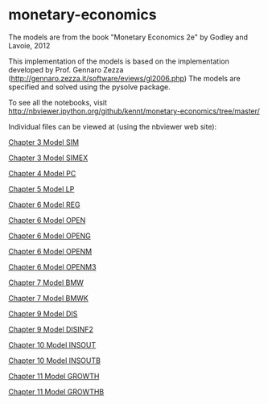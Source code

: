 monetary-economics
==================

The models are from the book "Monetary Economics 2e" by Godley and Lavoie, 2012

This implementation of the models is based on the implementation developed by
Prof. Gennaro Zezza (http://gennaro.zezza.it/software/eviews/gl2006.php)
The models are specified and solved using the pysolve package.

To see all the notebooks, visit
	http://nbviewer.ipython.org/github/kennt/monetary-economics/tree/master/

Individual files can be viewed at (using the nbviewer web site):

[Chapter 3 Model SIM](http://nbviewer.ipython.org/github/kennt/monetary-economics/blob/master/Chapter%203%20Model%20SIM.ipynb)

[Chapter 3 Model SIMEX](http://nbviewer.ipython.org/github/kennt/monetary-economics/blob/master/Chapter%203%20Model%20SIMEX.ipynb)

[Chapter 4 Model PC](http://nbviewer.ipython.org/github/kennt/monetary-economics/blob/master/Chapter%204%20Model%20PC.ipynb)

[Chapter 5 Model LP](http://nbviewer.ipython.org/github/kennt/monetary-economics/blob/master/Chapter%205%20Model%20LP.ipynb)

[Chapter 6 Model REG](http://nbviewer.ipython.org/github/kennt/monetary-economics/blob/master/Chapter%206%20Model%20REG.ipynb)

[Chapter 6 Model OPEN](http://nbviewer.ipython.org/github/kennt/monetary-economics/blob/master/Chapter%206%20Model%20OPEN.ipynb)

[Chapter 6 Model OPENG](http://nbviewer.ipython.org/github/kennt/monetary-economics/blob/master/Chapter%206%20Model%20OPENG.ipynb)

[Chapter 6 Model OPENM](http://nbviewer.ipython.org/github/kennt/monetary-economics/blob/master/Chapter%206%20Model%20OPENM.ipynb)

[Chapter 6 Model OPENM3](http://nbviewer.ipython.org/github/kennt/monetary-economics/blob/master/Chapter%206%20Model%20OPENM3.ipynb)

[Chapter 7 Model BMW](http://nbviewer.ipython.org/github/kennt/monetary-economics/blob/master/Chapter%207%20Model%20BMW.ipynb)

[Chapter 7 Model BMWK](http://nbviewer.ipython.org/github/kennt/monetary-economics/blob/master/Chapter%207%20Model%20BMWK.ipynb)

[Chapter 9 Model DIS](http://nbviewer.ipython.org/github/kennt/monetary-economics/blob/master/Chapter%209%20Model%20DIS.ipynb)

[Chapter 9 Model DISINF2](http://nbviewer.ipython.org/github/kennt/monetary-economics/blob/master/Chapter%209%20Model%20DISINF2.ipynb)

[Chapter 10 Model INSOUT](http://nbviewer.ipython.org/github/kennt/monetary-economics/blob/master/Chapter%2010%20Model%20INSOUT.ipynb)

[Chapter 10 Model INSOUTB](http://nbviewer.ipython.org/github/kennt/monetary-economics/blob/master/Chapter%2010%20Model%20INSOUTB.ipynb)

[Chapter 11 Model GROWTH](http://nbviewer.ipython.org/github/kennt/monetary-economics/blob/master/Chapter%2011%20Model%20GROWTH.ipynb)

[Chapter 11 Model GROWTHB](http://nbviewer.ipython.org/github/kennt/monetary-economics/blob/master/Chapter%2011%20Model%20GROWTHB.ipynb)
